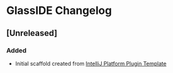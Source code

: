 <!-- Keep a Changelog guide -> https://keepachangelog.com -->

# GlassIDE Changelog

## [Unreleased]
### Added
- Initial scaffold created from [IntelliJ Platform Plugin Template](https://github.com/JetBrains/intellij-platform-plugin-template)
